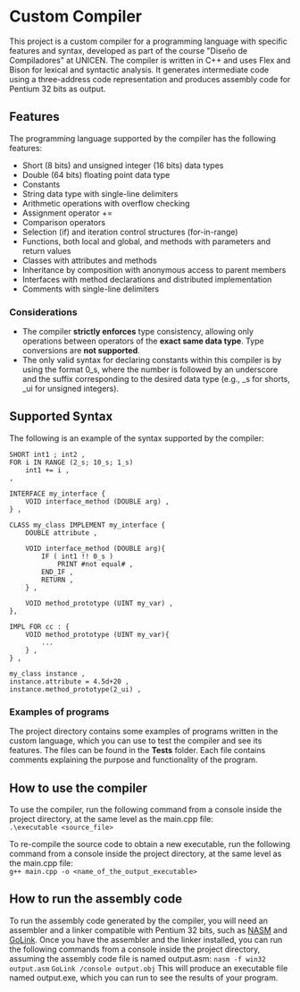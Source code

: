 # Custom Compiler
This project is a custom compiler for a programming language with specific features and syntax, developed as part of the course "Diseño de Compiladores" at UNICEN. The compiler is written in C++ and uses Flex and Bison for lexical and syntactic analysis. It generates intermediate code using a three-address code representation and produces assembly code for Pentium 32 bits as output.

## Features
The programming language supported by the compiler has the following features:
- Short (8 bits) and unsigned integer (16 bits) data types
- Double (64 bits) floating point data type
- Constants
- String data type with single-line delimiters
- Arithmetic operations with overflow checking
- Assignment operator +=
- Comparison operators
- Selection (if) and iteration control structures (for-in-range)
- Functions, both local and global, and methods with parameters and return values
- Classes with attributes and methods
- Inheritance by composition with anonymous access to parent members
- Interfaces with method declarations and distributed implementation
- Comments with single-line delimiters

### Considerations
- The compiler **strictly enforces** type consistency, allowing only operations between operators of the **exact same data type**. Type conversions are **not supported**.
- The only valid syntax for declaring constants within this compiler is by using the format 0_s, where the number is followed by an underscore and the suffix corresponding to the desired data type (e.g., _s for shorts, _ui for unsigned integers).

## Supported Syntax
The following is an example of the syntax supported by the compiler:
```
SHORT int1 ; int2 ,
FOR i IN RANGE (2_s; 10_s; 1_s)
    int1 += i ,
,

INTERFACE my_interface {
    VOID interface_method (DOUBLE arg) ,
} ,

CLASS my_class IMPLEMENT my_interface {
    DOUBLE attribute ,

    VOID interface_method (DOUBLE arg){
        IF ( int1 !! 0_s )
            PRINT #not equal# ,
        END_IF ,
        RETURN ,
    } ,

    VOID method_prototype (UINT my_var) ,
},

IMPL FOR cc : {
    VOID method_prototype (UINT my_var){
        ...
    } ,
} ,

my_class instance ,
instance.attribute = 4.5d+20 ,
instance.method_prototype(2_ui) ,

```

### Examples of programs
The project directory contains some examples of programs written in the custom language, which you can use to test the compiler and see its features. The files can be found in the **Tests** folder. Each file contains comments explaining the purpose and functionality of the program.

## How to use the compiler
To use the compiler, run the following command from a console inside the project directory, at the same level as the main.cpp file:   
`.\executable <source_file>`

To re-compile the source code to obtain a new executable, run the following command from a console inside the project directory, at the same level as the main.cpp file:  
`g++ main.cpp -o <name_of_the_output_executable>`

## How to run the assembly code
To run the assembly code generated by the compiler, you will need an assembler and a linker compatible with Pentium 32 bits, such as [NASM](https://www.nasm.us/pub/nasm/releasebuilds/?C=M;O=D) and [GoLink](http://www.godevtool.com/GolinkHelp/GoLink.htm).
Once you have the assembler and the linker installed, you can run the following commands from a console inside the project directory, assuming the assembly code file is named output.asm:
`nasm -f win32 output.asm`
`GoLink /console output.obj`
This will produce an executable file named output.exe, which you can run to see the results of your program.
